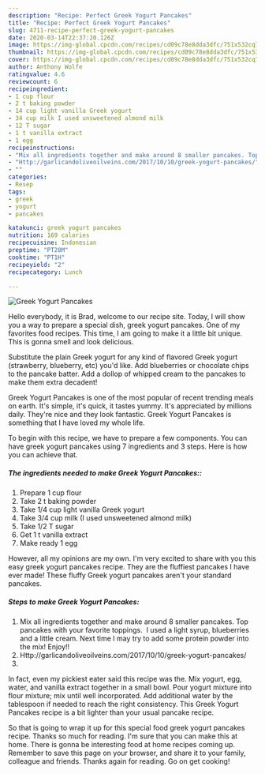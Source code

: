 ```yaml
---
description: "Recipe: Perfect Greek Yogurt Pancakes"
title: "Recipe: Perfect Greek Yogurt Pancakes"
slug: 4711-recipe-perfect-greek-yogurt-pancakes
date: 2020-03-14T22:37:20.126Z
image: https://img-global.cpcdn.com/recipes/cd09c78e8dda3dfc/751x532cq70/greek-yogurt-pancakes-recipe-main-photo.jpg
thumbnail: https://img-global.cpcdn.com/recipes/cd09c78e8dda3dfc/751x532cq70/greek-yogurt-pancakes-recipe-main-photo.jpg
cover: https://img-global.cpcdn.com/recipes/cd09c78e8dda3dfc/751x532cq70/greek-yogurt-pancakes-recipe-main-photo.jpg
author: Anthony Wolfe
ratingvalue: 4.6
reviewcount: 6
recipeingredient:
- 1 cup flour
- 2 t baking powder
- 14 cup light vanilla Greek yogurt
- 34 cup milk I used unsweetened almond milk
- 12 T sugar
- 1 t vanilla extract
- 1 egg
recipeinstructions:
- "Mix all ingredients together and make around 8 smaller pancakes. Top pancakes with your favorite toppings.  I used a light syrup, blueberries and a little cream. Next time I may try to add some protein powder into the mix! Enjoy!!"
- "Http://garlicandoliveoilveins.com/2017/10/10/greek-yogurt-pancakes/"
- ""
categories:
- Resep
tags:
- greek
- yogurt
- pancakes

katakunci: greek yogurt pancakes
nutrition: 169 calories
recipecuisine: Indonesian
preptime: "PT28M"
cooktime: "PT1H"
recipeyield: "2"
recipecategory: Lunch

---
```



![Greek Yogurt Pancakes](https://img-global.cpcdn.com/recipes/cd09c78e8dda3dfc/751x532cq70/greek-yogurt-pancakes-recipe-main-photo.jpg)

Hello everybody, it is Brad, welcome to our recipe site. Today, I will show you a way to prepare a special dish, greek yogurt pancakes. One of my favorites food recipes. This time, I am going to make it a little bit unique. This is gonna smell and look delicious.

Substitute the plain Greek yogurt for any kind of flavored Greek yogurt (strawberry, blueberry, etc) you&#39;d like. Add blueberries or chocolate chips to the pancake batter. Add a dollop of whipped cream to the pancakes to make them extra decadent!

Greek Yogurt Pancakes is one of the most popular of recent trending meals on earth. It's simple, it's quick, it tastes yummy. It's appreciated by millions daily. They're nice and they look fantastic. Greek Yogurt Pancakes is something that I have loved my whole life.


To begin with this recipe, we have to prepare a few components. You can have greek yogurt pancakes using 7 ingredients and 3 steps. Here is how you can achieve that.

##### The ingredients needed to make Greek Yogurt Pancakes::

1. Prepare 1 cup flour
1. Take 2 t baking powder
1. Take 1/4 cup light vanilla Greek yogurt
1. Take 3/4 cup milk (I used unsweetened almond milk)
1. Take 1/2 T sugar
1. Get 1 t vanilla extract
1. Make ready 1 egg


However, all my opinions are my own. I&#39;m very excited to share with you this easy greek yogurt pancakes recipe. They are the fluffiest pancakes I have ever made! These fluffy Greek yogurt pancakes aren&#39;t your standard pancakes. 

##### Steps to make Greek Yogurt Pancakes:

1. Mix all ingredients together and make around 8 smaller pancakes. Top pancakes with your favorite toppings.  I used a light syrup, blueberries and a little cream. Next time I may try to add some protein powder into the mix! Enjoy!!
1. Http://garlicandoliveoilveins.com/2017/10/10/greek-yogurt-pancakes/
1. 


In fact, even my pickiest eater said this recipe was the. Mix yogurt, egg, water, and vanilla extract together in a small bowl. Pour yogurt mixture into flour mixture; mix until well incorporated. Add additional water by the tablespoon if needed to reach the right consistency. This Greek Yogurt Pancakes recipe is a bit lighter than your usual pancake recipe. 

So that is going to wrap it up for this special food greek yogurt pancakes recipe. Thanks so much for reading. I'm sure that you can make this at home. There is gonna be interesting food at home recipes coming up. Remember to save this page on your browser, and share it to your family, colleague and friends. Thanks again for reading. Go on get cooking!
